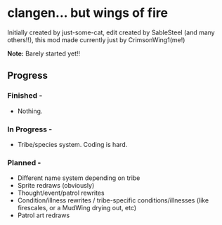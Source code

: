 # clangen... but wings of fire

Initially created by just-some-cat, edit created by SableSteel (and many others!!), this mod made currently just by CrimsonWing1(me!)


**Note:**
Barely started yet!!

## Progress
### Finished -
- Nothing.
  
### In Progress -
- Tribe/species system. Coding is hard.
  
### Planned -
- Different name system depending on tribe
- Sprite redraws (obviously)
- Thought/event/patrol rewrites
- Condition/illness rewrites / tribe-specific conditions/illnesses (like firescales, or a MudWing drying out, etc)
- Patrol art redraws
